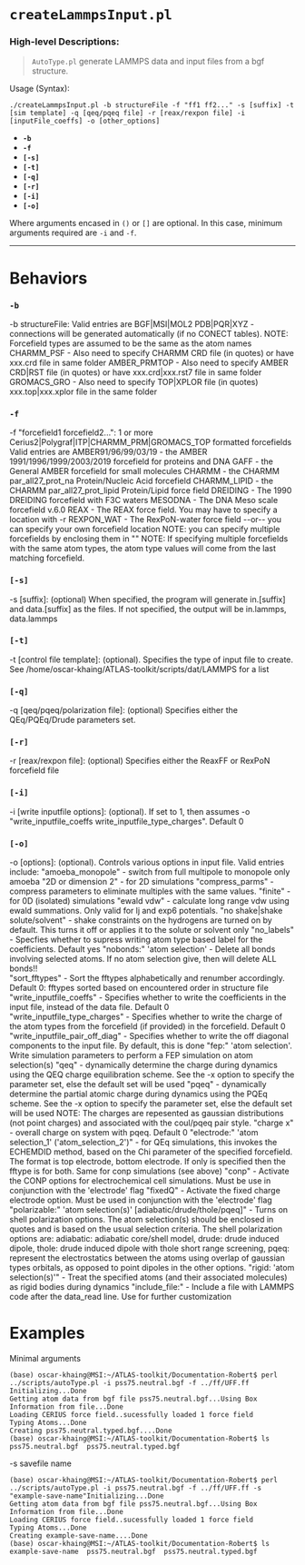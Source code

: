# `createLammpsInput.pl`
### High-level Descriptions:

> `AutoType.pl` generate LAMMPS data and input files from a bgf structure.

Usage (Syntax):
```
./createLammpsInput.pl -b structureFile -f "ff1 ff2..." -s [suffix] -t [sim template] -q [qeq/pqeq file] -r [reax/rexpon file] -i [inputFile_coeffs] -o [other_options]
```
* **`-b`**
* **`-f`** 
* **`[-s]`** 
* **`[-t]`**
* **`[-q]`**
* **`[-r]`** 
* **`[-i]`**
* **`[-o]`**


Where arguments encased in `()` or `[]` are optional. In this case, minimum arguments required are `-i` and `-f`.
 
---


# Behaviors
### `-b`
-b structureFile:
                Valid entries are
                BGF|MSI|MOL2
                PDB|PQR|XYZ - connections will be generated automatically (if no CONECT tables).
                        NOTE: Forcefield types are assumed to be the same as the atom names
                CHARMM_PSF - Also need to specify CHARMM CRD file (in quotes) or have xxx.crd file in same folder
                AMBER_PRMTOP - Also need to specify AMBER CRD|RST file (in quotes) or have xxx.crd|xxx.rst7 file in same folder
                GROMACS_GRO - Also need to specify TOP|XPLOR file (in quotes) xxx.top|xxx.xplor file in the same folder
### `-f`
-f "forcefield1 forcefield2...":
                1 or more Cerius2|Polygraf|ITP|CHARMM_PRM|GROMACS_TOP formatted forcefields
                Valid entries are
                AMBER91/96/99/03/19 - the AMBER 1991/1996/1999/2003/2019 forcefield for proteins and DNA
                GAFF - the General AMBER forcefield for small molecules
                CHARMM - the CHARMM par_all27_prot_na Protein/Nucleic Acid forcefield
                CHARMM_LIPID - the CHARMM par_all27_prot_lipid Protein/Lipid force field
                DREIDING - The 1990 DREIDING forcefield with F3C waters
                MESODNA - The DNA Meso scale forcefield v.6.0
                REAX - The REAX force field. You may have to specify a location with -r
                REXPON_WAT - The RexPoN-water force field
                --or-- you can specify your own forcefield location
                NOTE: you can specify multiple forcefields by enclosing them in ""
                NOTE: If specifying multiple forcefields with the same atom types,
                        the atom type values will come from the last matching forcefield.

### `[-s]`
-s [suffix]: (optional) When specified, the program will generate in.[suffix]
                and data.[suffix] as the files. If not specified, the output will be
                in.lammps, data.lammps
### `[-t]`
-t [control file template]: (optional). Specifies the type of input file to create. See /home/oscar-khaing/ATLAS-toolkit/scripts/dat/LAMMPS for a list

### `[-q]`
-q [qeq/pqeq/polarization file]: (optional) Specifies either the QEq/PQEq/Drude parameters set.

### `[-r]`
-r [reax/rexpon file]: (optional) Specifies either the ReaxFF  or RexPoN forcefield file
### `[-i]`
-i [write inputfile options]: (optional). If set to 1, then assumes -o "write_inputfile_coeffs write_inputfile_type_charges". Default 0      

### `[-o]`
-o [options]: (optional). Controls various options in input file. Valid entries include:
                "amoeba_monopole" - switch from full multipole to monopole only amoeba
                "2D or dimension 2" - for 2D simulations
                "compress_parms" - compress parameters to eliminate multiples with the same values.
                "finite" - for 0D (isolated) simulations
                "ewald vdw" - calculate long range vdw using ewald summations. Only valid for lj and exp6 potentials.
                "no shake|shake solute/solvent" - shake constraints on the hydrogens are turned on by default.
                        This turns it off or applies it to the solute or solvent only
                "no_labels" - Specfies whether to supress writing atom type based label for the coefficients. Default yes
                "nobonds:" 'atom selection' - Delete all bonds involving selected atoms. If no atom selection give, then will delete ALL bonds!!     
                "sort_fftypes" - Sort the fftypes alphabetically and renumber accordingly. Default 0: fftypes sorted
                        based on encountered order in structure file
                "write_inputfile_coeffs" - Specifies whether to write the coefficients in the input file, instead of the data file. Default 0        
                "write_inputfile_type_charges" - Specifies whether to write the charge of the atom types from the forcefield (if provided)
                        in the forcefield. Default 0
                "write_inputfile_pair_off_diag" - Specifies whether to write the off diagonal components to the input file. By default, this is done 
                "fep:" 'atom selection'. Write simulation parameters to perform a FEP simulation on atom selection(s)
                "qeq" - dynamically determine the charge during dynamics using the QEQ charge equilibration scheme.
                        See the -x option to specify the parameter set, else the default set will be used
                "pqeq" - dynamically determine the partial atomic charge during dynamics using the PQEq scheme.
                        See the -x option to specify the parameter set, else the default set will be used
                        NOTE: The charges are repesented as gaussian distributions (not point charges) and associated with
                                the coul/pqeq pair style.
                "charge x" - overall charge on system with pqeq. Default 0
                "electrode:" 'atom selection_1' ('atom_selection_2')" - for QEq simulations, this invokes the ECHEMDID method,
                        based on the Chi parameter of the specified forcefield. The format is top electrode, bottom electrode.
                        If only is specified then the fftype is for both. Same for conp simulations (see above)
                        "conp" - Activate the CONP options for electrochemical cell simulations. Must be use in conjunction with the 'electrode' flag                        "fixedQ" - Activate the fixed charge electrode option. Must be used in conjunction with the 'electrode' flag
                "polarizable:" 'atom selection(s)' [adiabatic/drude/thole/pqeq]" - Turns on shell polarization options.
                        The atom selection(s) should be enclosed in quotes and is based on the usual selection criteria.
                        The shell polarization options are:
                                adiabatic: adiabatic core/shell model,
                                drude: drude induced dipole,
                                thole: drude induced dipole with thole short range screening,
                                pqeq: represent the electrostatics between the atoms using overlap of gaussian types orbitals,
                                        as opposed to point dipoles in the other options.
                "rigid: 'atom selection(s)'" - Treat the specified atoms (and their associated molecules) as rigid bodies during dynamics
                "include_file:" - Include a file with LAMMPS code after the data_read line. Use for further customization

# Examples
Minimal arguments
```
(base) oscar-khaing@MSI:~/ATLAS-toolkit/Documentation-Robert$ perl ../scripts/autoType.pl -i pss75.neutral.bgf -f ../ff/UFF.ff
Initializing...Done
Getting atom data from bgf file pss75.neutral.bgf...Using Box Information from file...Done
Loading CERIUS force field..sucessfully loaded 1 force field
Typing Atoms...Done
Creating pss75.neutral.typed.bgf....Done
(base) oscar-khaing@MSI:~/ATLAS-toolkit/Documentation-Robert$ ls
pss75.neutral.bgf  pss75.neutral.typed.bgf
```
-s savefile name
```
(base) oscar-khaing@MSI:~/ATLAS-toolkit/Documentation-Robert$ perl ../scripts/autoType.pl -i pss75.neutral.bgf -f ../ff/UFF.ff -s "example-save-name"Initializing...Done
Getting atom data from bgf file pss75.neutral.bgf...Using Box Information from file...Done
Loading CERIUS force field..sucessfully loaded 1 force field
Typing Atoms...Done
Creating example-save-name....Done
(base) oscar-khaing@MSI:~/ATLAS-toolkit/Documentation-Robert$ ls
example-save-name  pss75.neutral.bgf  pss75.neutral.typed.bgf
```
